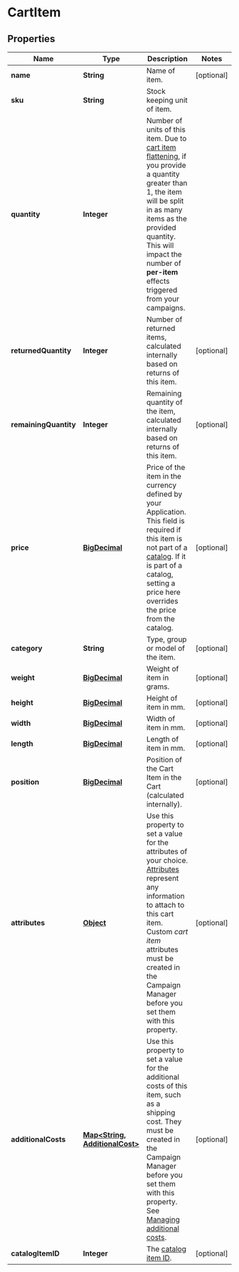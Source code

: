 

# CartItem

## Properties

Name | Type | Description | Notes
------------ | ------------- | ------------- | -------------
**name** | **String** | Name of item. |  [optional]
**sku** | **String** | Stock keeping unit of item. | 
**quantity** | **Integer** | Number of units of this item. Due to [cart item flattening](https://docs.talon.one/docs/product/rules/understanding-cart-item-flattening), if you provide a quantity greater than 1, the item will be split in as many items as the provided quantity. This will impact the number of **per-item** effects triggered from your campaigns.  | 
**returnedQuantity** | **Integer** | Number of returned items, calculated internally based on returns of this item. |  [optional]
**remainingQuantity** | **Integer** | Remaining quantity of the item, calculated internally based on returns of this item. |  [optional]
**price** | [**BigDecimal**](BigDecimal.md) | Price of the item in the currency defined by your Application. This field is required if this item is not part of a [catalog](https://docs.talon.one/docs/product/account/dev-tools/managing-cart-item-catalogs). If it is part of a catalog, setting a price here overrides the price from the catalog.  |  [optional]
**category** | **String** | Type, group or model of the item. |  [optional]
**weight** | [**BigDecimal**](BigDecimal.md) | Weight of item in grams. |  [optional]
**height** | [**BigDecimal**](BigDecimal.md) | Height of item in mm. |  [optional]
**width** | [**BigDecimal**](BigDecimal.md) | Width of item in mm. |  [optional]
**length** | [**BigDecimal**](BigDecimal.md) | Length of item in mm. |  [optional]
**position** | [**BigDecimal**](BigDecimal.md) | Position of the Cart Item in the Cart (calculated internally). |  [optional]
**attributes** | [**Object**](.md) | Use this property to set a value for the attributes of your choice. [Attributes](https://docs.talon.one/docs/dev/concepts/attributes) represent any information to attach to this cart item.  Custom _cart item_ attributes must be created in the Campaign Manager before you set them with this property.  |  [optional]
**additionalCosts** | [**Map&lt;String, AdditionalCost&gt;**](AdditionalCost.md) | Use this property to set a value for the additional costs of this item, such as a shipping cost. They must be created in the Campaign Manager before you set them with this property. See [Managing additional costs](https://docs.talon.one/docs/product/account/dev-tools/managing-additional-costs).  |  [optional]
**catalogItemID** | **Integer** | The [catalog item ID](https://docs.talon.one/docs/product/account/dev-tools/managing-cart-item-catalogs/#synchronizing-a-cart-item-catalog). |  [optional]




